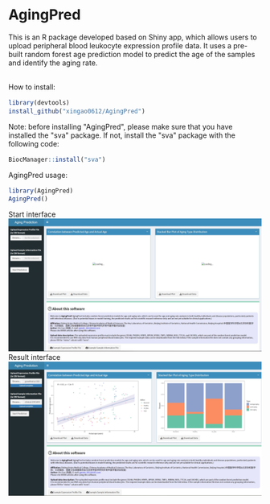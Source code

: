 # AgingPred

This is an R package developed based on Shiny app, which allows users to upload peripheral blood leukocyte expression profile data. It uses a pre-built random forest age prediction model to predict the age of the samples and identify the aging rate.<br><br>

How to install:
```R
library(devtools)
install_github("xingao0612/AgingPred")
```
Note: before installing "AgingPred", please make sure that you have installed the "sva" package. If not, install the "sva" package with the following code:
```R
BiocManager::install("sva")
```
AgingPred usage:<br>
```R
library(AgingPred)
AgingPred()
```
Start interface
![](https://github.com/xingao0612/AgingPred/blob/master/inst/www/interface.jpg)  
Result interface
![](https://github.com/xingao0612/AgingPred/blob/master/inst/www/interface2.jpg)  
